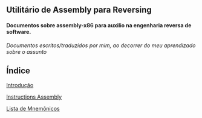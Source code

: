 Utilitário de Assembly para Reversing
--------------------------------------

#### Documentos sobre assembly-x86 para auxilio na engenharia reversa de software.

_Documentos escritos/traduzidos por mim, ao decorrer do meu aprendizado sobre o assunto_


Índice
--------


[Introdução](00-intro.md)

[Instructions Assembly](01-instrucoes.md)

[Lista de Mnemônicos](Mnemonics/README.md)



